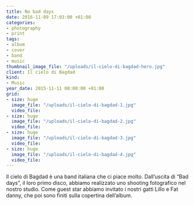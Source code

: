 ```yaml
---
title: No bad days
date: 2016-11-09 17:03:00 +01:00
categories:
- photography
- print
tags:
- album
- cover
- band
- music
thumbnail_image_file: "/uploads/il-cielo-di-bagdad-hero.jpg"
client: Il cielo di Bagdad
kind:
- Music
year_date: 2015-11-11 00:00:00 +01:00
grid:
- size: huge
  image_file: "/uploads/il-cielo-di-bagdad-1.jpg"
  video_file: 
- size: huge
  image_file: "/uploads/il-cielo-di-bagdad-2.jpg"
  video_file: 
- size: huge
  image_file: "/uploads/il-cielo-di-bagdad-3.jpg"
  video_file: 
- size: huge
  image_file: "/uploads/il-cielo-di-bagdad-4.jpg"
  video_file: 
---
```


Il cielo di Bagdad è una band italiana che ci piace molto.
Dall’uscita di “Bad days”, il loro primo disco, abbiamo realizzato uno shooting fotografico nel nostro studio. Come guest star abbiamo invitato i nostri gatti Lillo e Fat danny, che poi sono finiti sulla copertina dell’album.
